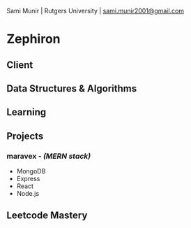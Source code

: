 Sami Munir | Rutgers University | sami.munir2001@gmail.com

# Zephiron

## Client

## Data Structures & Algorithms

## Learning

## Projects

### maravex - _(MERN stack)_

- MongoDB
- Express
- React
- Node.js

## Leetcode Mastery
